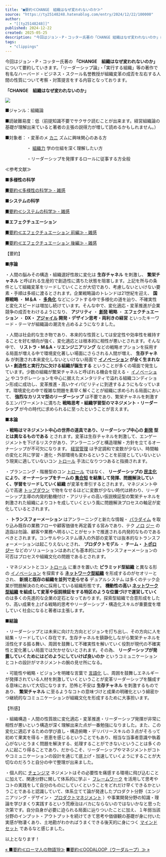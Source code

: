 ```yaml
---
title: "■要約≪CHANGE　組織はなぜ変われないのか≫"
source: "https://ty25148248.hatenablog.com/entry/2024/12/22/100000"
author:
  - "[[ty25148248]]"
published: 2024-12-22
created: 2025-05-25
description: "今回はジョン・P・コッター氏著の「CHANGE 組織はなぜ変われないのか」について要約していきます。「リーダーシップ論」・「実行する組織」等の著作で有名なハーバード・ビジネス・スクール名誉教授が組織変革の成否を左右する人間の性質について考察・対策提言をする内容となっております。 「CHANGE 組織はなぜ変われないのか」 ■ジャンル：組織論 ■読破難易度：低（前提知識不要でサクサク読むことが出来ます。経営組織論の基礎が理解出来ていると著者の主張の説得力が増して読めるかもしれません。） ■対象者：・変革のメカニズムに興味関心のある方 ・組織力学の仕組を深く理解したい方 ・リーダーシップを発揮する…"
tags:
  - "clippings"
---
```

今回はジョン・P・コッター氏著の **「CHANGE　組織はなぜ変われないのか」** について要約していきます。「リーダーシップ論」・「実行する組織」等の著作で有名なハーバード・ビジネス・スクール名誉教授が組織変革の成否を左右する人間の性質について考察・対策提言をする内容となっております。

**「CHANGE　組織はなぜ変われないのか」**

![](https://m.media-amazon.com/images/I/51gPXoT8guL._SL500_.jpg)

■ジャンル：組織論

■読破難易度：低（前提知識不要でサクサク読むことが出来ます。経営組織論の基礎が理解出来ていると著者の主張の説得力が増して読めるかもしれません。）

■対象者：・変革のメ [カニ](https://d.hatena.ne.jp/keyword/%A5%AB%A5%CB) ズムに興味関心のある方

　　　　　・ [組織力](https://d.hatena.ne.jp/keyword/%C1%C8%BF%A5%CE%CF) 学の仕組を深く理解したい方

　　　　　・リーダーシップを発揮するロールに従事する方全般

≪参考文献≫

**■多様性の科学**

[■要約≪多様性の科学≫ - 雑感](https://ty25148248.hatenablog.com/entry/2024/11/30/100000)

**■システムの科学**

[■要約≪システムの科学≫ - 雑感](https://ty25148248.hatenablog.com/entry/2023/07/23/081405)

**■エフェクチュエーション**

[■要約≪エフェクチュエーション 前編≫ - 雑感](https://ty25148248.hatenablog.com/entry/2024/09/22/100000)

[■要約≪エフェクチュエーション 後編≫ - 雑感](https://ty25148248.hatenablog.com/entry/2024/10/13/130227)

【要約】

**■序論**

・人間の脳みその構造・組織選好性故に変化は **生存チャネル** を刺激し、 **繁栄チャネル** と呼ばれる生産的で創造性に満ちた状態を阻害します。上記を所与の条件として組織変革をリードしていくことが大切であり、考慮しないといけない要素・手順は多岐に渡るとされます。企業戦略論のトレンドは21世紀を迎え、 **国際戦略** ・ **M＆A** ・ **[多角化](https://d.hatena.ne.jp/keyword/%C2%BF%B3%D1%B2%BD)** などにシフトする中で多様化の道を辿り、不確実性と変化スピードは増加し続けています。そんな中で、変化適応・変革推進が企業競争の成否をわけるようになり、 **アジリティ** ・ **[創発](https://d.hatena.ne.jp/keyword/%C1%CF%C8%AF) 戦略** ・ **エフェクチュエーション** ・ **DX・ [アジャイル](https://d.hatena.ne.jp/keyword/%A5%A2%A5%B8%A5%E3%A5%A4%A5%EB) 開発・デザイン思考・両利きの経営** といったキーワード・テーマが組織論の潮流を占めるようになりました。

・人間は社会的な生き物であり、本来的な性質としては安定性や効率性を維持することを好む傾向が強く、変化適応とは根本的に相性が悪いとされます。そんな中で、 **リストラ・M＆A・リエンジニアリング** などの戦略オプションを採用する局面が増える中で環境変化著しい場面にさらされる人間が増え、 **生存チャネル** が刺激され本来変化しないといけない局面で **[イノベーション](https://d.hatena.ne.jp/keyword/%A5%A4%A5%CE%A5%D9%A1%BC%A5%B7%A5%E7%A5%F3) が全く生まれない・創造性と実行力に欠ける組織が誕生する** ということが多くの場面で発生しています。少数の組織が繁栄チャネルと呼ばれる機会を捉える・ [イノベーション](https://d.hatena.ne.jp/keyword/%A5%A4%A5%CE%A5%D9%A1%BC%A5%B7%A5%E7%A5%F3) やコラボレーションを中心に据えたメンタリティで溢れる組織コンディション形成に成功し、変革推進・高いケイパビリティに到達するようにもなっています。環境変化の中で複雑な問題を素早く解くことが組織に求められる局面において、 **強烈なカリスマ型のリーダーシップ** は不要であり、繁栄チャネルを刺激するエンパワーメントに満ちた **戦略思考・組織学習型のマネジメント・リーダーシップ** が今の時代に求められるに至ったということが言えます。

**■本論**

**・戦略はマネジメント中心の世界の道具であり、リーダーシップ中心の [創発](https://d.hatena.ne.jp/keyword/%C1%CF%C8%AF) 型とは異なるものである** とされます。変革は生存チャネルを刺激して、エンゲージメントを下げるリスクがあり、アンラーニングと構造理解・方針を立てるオーナーシップが不可欠になります。 [経営管理](https://d.hatena.ne.jp/keyword/%B7%D0%B1%C4%B4%C9%CD%FD) は予定調和で変数が少ない、時間軸の変化と共に学習・進化・外部環境も変わるということを前提としていないという現実に適していないコン [トロール](https://d.hatena.ne.jp/keyword/%A5%C8%A5%ED%A1%BC%A5%EB) 手法になりつつあると指摘されます。

・プランニング・階層型のコン [トロール](https://d.hatena.ne.jp/keyword/%A5%C8%A5%ED%A1%BC%A5%EB) ではなく、 **リーダーシップの [民主化](https://d.hatena.ne.jp/keyword/%CC%B1%BC%E7%B2%BD) により、オーナーシップをチームの [集合知](https://d.hatena.ne.jp/keyword/%BD%B8%B9%E7%C3%CE) を結集して発揮、問題解決していく、学習をリードしていく組織** が変革を牽引するとされます。マネジメント中心で高速 [トップダウン](https://d.hatena.ne.jp/keyword/%A5%C8%A5%C3%A5%D7%A5%C0%A5%A6%A5%F3) で物をなせるほどに変数が少ない時代は終わり、リーダーシップ主導の内発的動機付け・アジリティの高い仮説検証型の繁栄チャネルを刺激された組織によりコトを成していくという風に問題解決プロセスの軸足が変化しているとされます。

・ **トランスフォーメーション** はアンラーニングと新たな情報・ [パラダイム](https://d.hatena.ne.jp/keyword/%A5%D1%A5%E9%A5%C0%A5%A4%A5%E0) を取り込み既存の業務フローや顧客価値を再定義する営みであり、テク [ノロ](https://d.hatena.ne.jp/keyword/%A5%CE%A5%ED) [ジー](https://d.hatena.ne.jp/keyword/%A5%B8%A1%BC) の造詣は勿論、顧客や業務へ明るいことがセットで推進される内発的なものであるべきとされます。コンサルやシステム導入の外部の変革では抜本的なトランスフォーメーションは起こりえないとされ、 **プロダクトモデル** ・ **チーム・ [トポロジー](https://d.hatena.ne.jp/keyword/%A5%C8%A5%DD%A5%ED%A5%B8%A1%BC)** などのソリューションはあれども基本的にはトランスフォーメーションの可否はプロセスや組織文化の問題であるとされます。

・マネジメントとコン [トロール](https://d.hatena.ne.jp/keyword/%A5%C8%A5%ED%A1%BC%A5%EB) に重きを置いた **ピラミッド型組織** と異なる形の [イノベーション](https://d.hatena.ne.jp/keyword/%A5%A4%A5%CE%A5%D9%A1%BC%A5%B7%A5%E7%A5%F3) を探索する **[ネットワーク型組織](https://d.hatena.ne.jp/keyword/%A5%CD%A5%C3%A5%C8%A5%EF%A1%BC%A5%AF%B7%BF%C1%C8%BF%A5)** を形成するのがセオリーとされ、 **新規と既存の組織を並列で走らせる** デュアルシステム は多くのテック企業が問題解決のために採用している組織形態です。 **機動性の高い [ネットワーク型組織](https://d.hatena.ne.jp/keyword/%A5%CD%A5%C3%A5%C8%A5%EF%A1%BC%A5%AF%B7%BF%C1%C8%BF%A5) を組成して変革や仮説検証をする特区のような位置づけで運営していく** のは多くの先進的な企業の定石となっております。探索型組織で合意形成をしたり、高い成果を上げる戦略的思考やリーダーシップ・構造化スキルが重要度を増していく社会になると著者は主張します。

**■結論**

・リーダーシップとは未来に向けた方向とビジョンを打ち出し、その方向に人を結集・リードしていく存在です。生存チャネルを鎮静化しながら繁栄チャネルを活性化する振る舞い、周囲を鼓舞して不確実性を解いていく役割が現代の不確実性と変化著しい局面では欠かせないとされます。その為、 **リーダーシップが発露していくためにはどのようにしていけば良いのか** というコミュニケーションとコトの設計がマネジメントの腕の見せ所になる。

・可能性や戦略・ビジョンを明確な言葉で [言語化](https://d.hatena.ne.jp/keyword/%B8%C0%B8%EC%B2%BD) し、周囲を鼓舞しエネルギーが発揮されている人材を刺激していくということが変革リーダーシップを醸成する意味において大切になります。恐怖と不安は **生存チャネル** を刺激するものであり、 **繁栄チャネル** に至るようなコトの意味づけと成果の明確化という綿密かつ継続的なコミュニケーションが組織文化を形成するために大事担います。

【所感】

・組織構造・人間の性質故に変化適応・変革推進・リーダーシップ発揮が非常に相性が悪いという構造が深く理解出来た点が一番勉強になりました。また、この変化に適応するための学び直し・構造俯瞰・デリバリースキルの３点がそろって初めて果実を得る・恩恵を感じるということでもあり、相当な当事者意識や執着心がないとうまく問題を解決する、処理することができないということは多くの人に起こり得ることであり、だからこそ、リーダーシップやマネジメントがコトやコミュニケーションの設計を通じて底上げ・加速していくようにすることが大切なのだろうと自分の中で整理が出来ました。

・個人的に [チェンジマ](https://d.hatena.ne.jp/keyword/%A5%C1%A5%A7%A5%F3%A5%B8%A5%DE) ネジメントはその必要性を痛感する環境に飛び込むことに加えて、関連分野に関して体系的に学ぶ・ [フレームワーク](https://d.hatena.ne.jp/keyword/%A5%D5%A5%EC%A1%BC%A5%E0%A5%EF%A1%BC%A5%AF) を活用して思考やコトの実践をして自分のものにしていくということをどれだけ早くできるかということであると認識していて、体系立てて論が発達したプロダクト分野（エンジニアリング・デザイン・ [プロダクトマネジメント](https://d.hatena.ne.jp/keyword/%A5%D7%A5%ED%A5%C0%A5%AF%A5%C8%A5%DE%A5%CD%A5%B8%A5%E1%A5%F3%A5%C8) ）や事業開発分野の知識・理論を学びまくり実践するという荒療治はバカにならないのではないかなと思った次第です。自分自身が必要に迫られる局面に辿りついたことに加え、１年弱当該分野のインプット・アウトプットを続けてきて思考や価値観の基礎が身に付いた実感が物凄くあり、土地勘がわかればうまくできる後天的に身につく [マインドセット](https://d.hatena.ne.jp/keyword/%A5%DE%A5%A4%A5%F3%A5%C9%A5%BB%A5%C3%A5%C8) であるなと感じました。

以上となります！

[« ■要約≪ローマ人の物語19≫](https://ty25148248.hatenablog.com/entry/2024/12/28/100000) [■要約≪OODALOOP（ウーダループ）≫ »](https://ty25148248.hatenablog.com/entry/2024/12/21/100000)